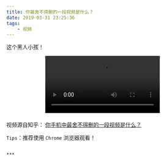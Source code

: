 ```yaml
---
title: 你最舍不得删的一段视频是什么？
date: 2019-03-31 23:25:36
tags:
    - 视频
---
```


这个黑人小孩！

<video src="https://blog-1251468774.cos.ap-shanghai.myqcloud.com/20190331_video_00.mp4" 
    controls="controls" 
    style="max-width: 100%; display: block; margin-left: auto; margin-right: auto;margin-top: 10px;margin-bottom: 20px;">
    your browser does not support the video tag
</video>

视频源自知乎： [你手机中最舍不得删的一段视频是什么？](https://www.zhihu.com/question/279247693/answer/453160658)

`Tips`：推荐使用 `Chrome` 浏览器观看！

~~~

***